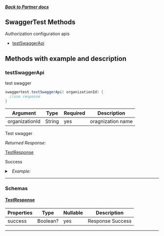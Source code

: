 



##### [Back to Partner docs](./README.md)

## SwaggerTest Methods
Authorization configuration apis
* [testSwaggerApi](#testswaggerapi)



## Methods with example and description


### testSwaggerApi
test swagger




```java
swaggertest.testSwaggerApi( organizationId) {
  //use response
}
```



| Argument  |  Type  | Required | Description |
| --------- | -----  | -------- | ----------- | 
| organizationId | String | yes | oragnization name |  



Test swagger

*Returned Response:*




[TestResponse](#TestResponse)

Success




<details>
<summary><i>&nbsp; Example:</i></summary>

```json
{
  "success": true
}
```
</details>









---



### Schemas

 
 
 #### [TestResponse](#TestResponse)

 | Properties | Type | Nullable | Description |
 | ---------- | ---- | -------- | ----------- |
 | success | Boolean? |  yes  | Response Success |

---



